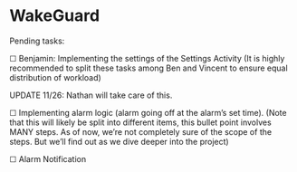 # WakeGuard


Pending tasks: 

☐ Benjamin: Implementing the settings of the Settings Activity (It is highly recommended to split these tasks among Ben and Vincent to ensure equal distribution of workload)



UPDATE 11/26: Nathan will take care of this. 

☐ Implementing alarm logic (alarm going off at the alarm’s set time). (Note that this will likely be split into different items, this bullet point involves MANY steps. As of now, we’re not completely sure of the scope of the steps. But we’ll find out as we dive deeper into the project)

☐ Alarm Notification
